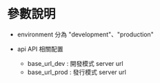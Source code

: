 # 參數說明
- environment
  分為 "development"、"production"

- api
  API 相關配置
    - base_url_dev : 開發模式 server url
    - base_url_prod : 發行模式 server url